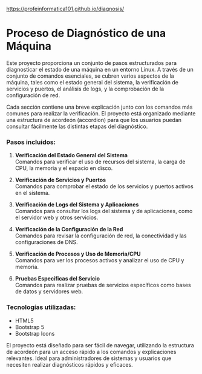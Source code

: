 
https://profeinformatica101.github.io/diagnosis/

# Proceso de Diagnóstico de una Máquina
Este proyecto proporciona un conjunto de pasos estructurados para diagnosticar el estado de una máquina en un entorno Linux. A través de un conjunto de comandos esenciales, se cubren varios aspectos de la máquina, tales como el estado general del sistema, la verificación de servicios y puertos, el análisis de logs, y la comprobación de la configuración de red.

Cada sección contiene una breve explicación junto con los comandos más comunes para realizar la verificación. El proyecto está organizado mediante una estructura de acordeón (accordion) para que los usuarios puedan consultar fácilmente las distintas etapas del diagnóstico.

### Pasos incluidos:

1. **Verificación del Estado General del Sistema**  
   Comandos para verificar el uso de recursos del sistema, la carga de CPU, la memoria y el espacio en disco.

2. **Verificación de Servicios y Puertos**  
   Comandos para comprobar el estado de los servicios y puertos activos en el sistema.

3. **Verificación de Logs del Sistema y Aplicaciones**  
   Comandos para consultar los logs del sistema y de aplicaciones, como el servidor web y otros servicios.

4. **Verificación de la Configuración de la Red**  
   Comandos para revisar la configuración de red, la conectividad y las configuraciones de DNS.

5. **Verificación de Procesos y Uso de Memoria/CPU**  
   Comandos para ver los procesos activos y analizar el uso de CPU y memoria.

6. **Pruebas Específicas del Servicio**  
   Comandos para realizar pruebas de servicios específicos como bases de datos y servidores web.

### Tecnologías utilizadas:
- HTML5
- Bootstrap 5
- Bootstrap Icons

El proyecto está diseñado para ser fácil de navegar, utilizando la estructura de acordeón para un acceso rápido a los comandos y explicaciones relevantes. Ideal para administradores de sistemas y usuarios que necesiten realizar diagnósticos rápidos y eficaces.
